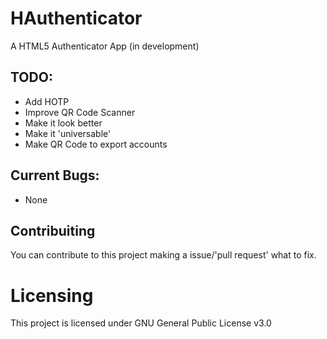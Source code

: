 # HAuthenticator
A HTML5 Authenticator App (in development)

## TODO:
- Add HOTP
- Improve QR Code Scanner
- Make it look better
- Make it 'universable'
- Make QR Code to export accounts

## Current Bugs:
- None

## Contribuiting
You can contribute to this project making a issue/'pull request' what to fix.

# Licensing
This project is licensed under GNU General Public License v3.0
